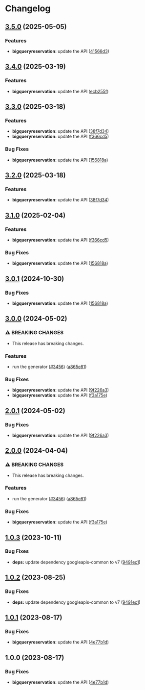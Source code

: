 # Changelog

## [3.5.0](https://github.com/googleapis/google-api-nodejs-client/compare/bigqueryreservation-v3.4.0...bigqueryreservation-v3.5.0) (2025-05-05)


### Features

* **bigqueryreservation:** update the API ([41568d3](https://github.com/googleapis/google-api-nodejs-client/commit/41568d305e50aff9655c07b80ce30f9d8034a77e))

## [3.4.0](https://github.com/googleapis/google-api-nodejs-client/compare/bigqueryreservation-v3.3.0...bigqueryreservation-v3.4.0) (2025-03-19)


### Features

* **bigqueryreservation:** update the API ([ecb255f](https://github.com/googleapis/google-api-nodejs-client/commit/ecb255fcb26b389d57cf3c3b2b0f3e4a014b4270))

## [3.3.0](https://github.com/googleapis/google-api-nodejs-client/compare/bigqueryreservation-v3.2.0...bigqueryreservation-v3.3.0) (2025-03-18)


### Features

* **bigqueryreservation:** update the API ([38f7d34](https://github.com/googleapis/google-api-nodejs-client/commit/38f7d341b3cb269d714874ed40f15a5d04597c90))
* **bigqueryreservation:** update the API ([f366cd5](https://github.com/googleapis/google-api-nodejs-client/commit/f366cd512bc83c610bc6bcd5e5358a0f4fc259f3))


### Bug Fixes

* **bigqueryreservation:** update the API ([156818a](https://github.com/googleapis/google-api-nodejs-client/commit/156818a600e87b5bb5067aee24009c8c410bef54))

## [3.2.0](https://github.com/googleapis/google-api-nodejs-client/compare/bigqueryreservation-v3.1.0...bigqueryreservation-v3.2.0) (2025-03-18)


### Features

* **bigqueryreservation:** update the API ([38f7d34](https://github.com/googleapis/google-api-nodejs-client/commit/38f7d341b3cb269d714874ed40f15a5d04597c90))

## [3.1.0](https://github.com/googleapis/google-api-nodejs-client/compare/bigqueryreservation-v3.0.1...bigqueryreservation-v3.1.0) (2025-02-04)


### Features

* **bigqueryreservation:** update the API ([f366cd5](https://github.com/googleapis/google-api-nodejs-client/commit/f366cd512bc83c610bc6bcd5e5358a0f4fc259f3))


### Bug Fixes

* **bigqueryreservation:** update the API ([156818a](https://github.com/googleapis/google-api-nodejs-client/commit/156818a600e87b5bb5067aee24009c8c410bef54))

## [3.0.1](https://github.com/googleapis/google-api-nodejs-client/compare/bigqueryreservation-v3.0.0...bigqueryreservation-v3.0.1) (2024-10-30)


### Bug Fixes

* **bigqueryreservation:** update the API ([156818a](https://github.com/googleapis/google-api-nodejs-client/commit/156818a600e87b5bb5067aee24009c8c410bef54))

## [3.0.0](https://github.com/googleapis/google-api-nodejs-client/compare/bigqueryreservation-v2.0.1...bigqueryreservation-v3.0.0) (2024-05-02)


### ⚠ BREAKING CHANGES

* This release has breaking changes.

### Features

* run the generator ([#3456](https://github.com/googleapis/google-api-nodejs-client/issues/3456)) ([a865e81](https://github.com/googleapis/google-api-nodejs-client/commit/a865e81539b315d3b321650663ba0b2555b1e5a1))


### Bug Fixes

* **bigqueryreservation:** update the API ([9f226a3](https://github.com/googleapis/google-api-nodejs-client/commit/9f226a3de413175cd44c76f45b19169010daaaa9))
* **bigqueryreservation:** update the API ([f3a175e](https://github.com/googleapis/google-api-nodejs-client/commit/f3a175e2cd55c214b2b58c28415135208d599315))

## [2.0.1](https://github.com/googleapis/google-api-nodejs-client/compare/bigqueryreservation-v2.0.0...bigqueryreservation-v2.0.1) (2024-05-02)


### Bug Fixes

* **bigqueryreservation:** update the API ([9f226a3](https://github.com/googleapis/google-api-nodejs-client/commit/9f226a3de413175cd44c76f45b19169010daaaa9))

## [2.0.0](https://github.com/googleapis/google-api-nodejs-client/compare/bigqueryreservation-v1.0.3...bigqueryreservation-v2.0.0) (2024-04-04)


### ⚠ BREAKING CHANGES

* This release has breaking changes.

### Features

* run the generator ([#3456](https://github.com/googleapis/google-api-nodejs-client/issues/3456)) ([a865e81](https://github.com/googleapis/google-api-nodejs-client/commit/a865e81539b315d3b321650663ba0b2555b1e5a1))


### Bug Fixes

* **bigqueryreservation:** update the API ([f3a175e](https://github.com/googleapis/google-api-nodejs-client/commit/f3a175e2cd55c214b2b58c28415135208d599315))

## [1.0.3](https://github.com/googleapis/google-api-nodejs-client/compare/bigqueryreservation-v1.0.2...bigqueryreservation-v1.0.3) (2023-10-11)


### Bug Fixes

* **deps:** update dependency googleapis-common to v7 ([9491ec1](https://github.com/googleapis/google-api-nodejs-client/commit/9491ec1cdc3c413e7d73edcfcd59cf5c28a7c855))

## [1.0.2](https://github.com/googleapis/google-api-nodejs-client/compare/bigqueryreservation-v1.0.1...bigqueryreservation-v1.0.2) (2023-08-25)


### Bug Fixes

* **deps:** update dependency googleapis-common to v7 ([9491ec1](https://github.com/googleapis/google-api-nodejs-client/commit/9491ec1cdc3c413e7d73edcfcd59cf5c28a7c855))

## [1.0.1](https://github.com/googleapis/google-api-nodejs-client/compare/bigqueryreservation-v1.0.0...bigqueryreservation-v1.0.1) (2023-08-17)


### Bug Fixes

* **bigqueryreservation:** update the API ([4e77b1d](https://github.com/googleapis/google-api-nodejs-client/commit/4e77b1d16255acaa3a11f08f76d82372c246aa3d))

## 1.0.0 (2023-08-17)


### Bug Fixes

* **bigqueryreservation:** update the API ([4e77b1d](https://github.com/googleapis/google-api-nodejs-client/commit/4e77b1d16255acaa3a11f08f76d82372c246aa3d))

